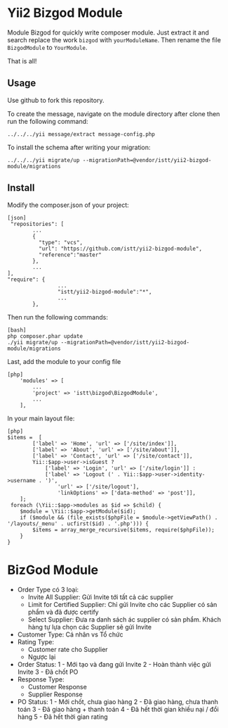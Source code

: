 Yii2 Bizgod Module
==============

Module Bizgod for quickly write composer module. Just extract it and search replace the work `bizgod` with `yourModuleName`. Then rename the file `BizgodModule` to `YourModule`.

That is all!

## Usage

Use github to fork this repository.

To create the message, navigate on the module directory after clone then run the following command:

~~~
../../../yii message/extract message-config.php
~~~

To install the schema after writing your migration:

~~~
../../../yii migrate/up --migrationPath=@vendor/istt/yii2-bizgod-module/migrations
~~~

## Install

Modify the composer.json of your project:

~~~
[json]
 "repositories": [
        ...
        {
          "type": "vcs",
          "url": "https://github.com/istt/yii2-bizgod-module",
          "reference":"master"
        },
        ...
],
"require": {
                ...
                "istt/yii2-bizgod-module":"*",
                ...
        },
~~~

Then run the following commands:

~~~
[bash]
php composer.phar update
./yii migrate/up --migrationPath=@vendor/istt/yii2-bizgod-module/migrations
~~~

Last, add the module to your config file

~~~
[php]
	'modules' => [
		...
		'project' => 'istt\bizgod\BizgodModule',
		...
	],
~~~

In your main layout file:

~~~
[php]
$items =  [
        ['label' => 'Home', 'url' => ['/site/index']],
        ['label' => 'About', 'url' => ['/site/about']],
        ['label' => 'Contact', 'url' => ['/site/contact']],
        Yii::$app->user->isGuest ?
            ['label' => 'Login', 'url' => ['/site/login']] :
            ['label' => 'Logout (' . Yii::$app->user->identity->username . ')',
                'url' => ['/site/logout'],
                'linkOptions' => ['data-method' => 'post']],
    ];
 foreach (\Yii::$app->modules as $id => $child) {
	$module = \Yii::$app->getModule($id);
	if ($module && (file_exists($phpFile = $module->getViewPath() . '/layouts/_menu' . ucfirst($id) . '.php'))) {
		$items = array_merge_recursive($items, require($phpFile));
	}
}
~~~


# BizGod Module

- Order Type có 3 loại:
    - Invite All Supplier: Gửi Invite tới tất cả các supplier
    - Limit for Certified Supplier: Chỉ gửi Invite cho các Supplier có sản phẩm và đã được certify
    - Select Supplier: Đưa ra danh sách ác supplier có sản phẩm. Khách hàng tự lựa chọn các Supplier sẽ gửi Invite
- Customer Type: Cá nhân vs Tổ chức
- Rating Type:
    - Customer rate cho Supplier
    - Ngược lại
- Order Status:
    1 - Mới tạo và đang gửi Invite
    2 - Hoàn thành việc gửi Invite
    3 - Đã chốt PO
- Response Type:
    - Customer Response
    - Supplier Response
- PO Status:
    1 - Mới chốt, chưa giao hàng
    2 - Đã giao hàng, chưa thanh toán
    3 - Đã giao hàng + thanh toán
    4 - Đã hết thời gian khiếu nại / đổi hàng
    5 - Đã hết thời gian rating